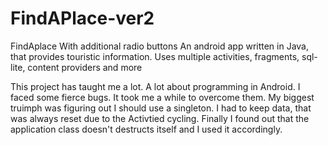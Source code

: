 # FindAPlace-ver2

FindAplace With additional radio buttons
An android app written in Java, that provides touristic information. Uses multiple activities, fragments, sql-lite, content providers and more

This project has taught me a lot. A lot about programming in Android. I faced some fierce bugs. It took me a while to overcome them. My biggest truimph was figuring out I should use a singleton.  I had to keep data, that was always reset due to the Activtied cycling. Finally I found out that the application class doesn't destructs itself and I used it accordingly. 

